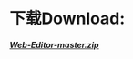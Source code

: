 
<h1>下载Download:</h1><h6><strong><b><a href="https://github.com/RockyDown/Web-Editor/archive/master.zip">Web-Editor-master.zip</a></b></strong></h6>

